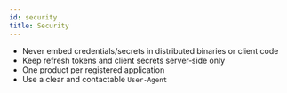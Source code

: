```yaml
---
id: security
title: Security
---
```


- Never embed credentials/secrets in distributed binaries or client code
- Keep refresh tokens and client secrets server‑side only
- One product per registered application
- Use a clear and contactable `User-Agent`

